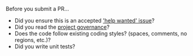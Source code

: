 Before you submit a PR...

* Did you ensure this is an accepted ['help wanted' issue](https://github.com/xunit/xunit/issues?q=is%3Aopen+is%3Aissue+label%3A%22help+wanted%22)?
* Did you read the [project governance](https://xunit.github.io/governance.html)?
* Does the code follow existing coding styles? (spaces, comments, no regions, etc.)?
* Did you write unit tests?
